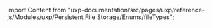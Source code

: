 
import Content from "uxp-documentation/src/pages/uxp/reference-js/Modules/uxp/Persistent File Storage/Enums/fileTypes";

<Content query="product=xd"/>
